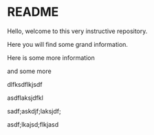 # README

Hello, welcome to this very instructive repository.

Here you will find some grand information.

Here is some more information

and some more

dlfksdflkjsdf

asdflaksjdfkl


sadf;askdjf;laksjdf;


asdf;lkajsd;flkjasd